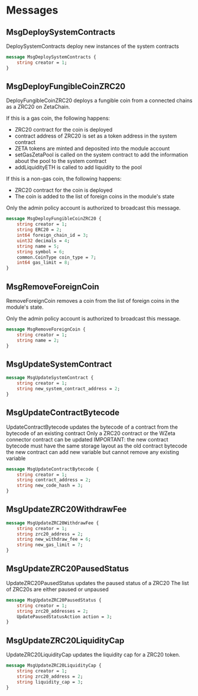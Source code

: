 # Messages

## MsgDeploySystemContracts

DeploySystemContracts deploy new instances of the system contracts

```proto
message MsgDeploySystemContracts {
	string creator = 1;
}
```

## MsgDeployFungibleCoinZRC20

DeployFungibleCoinZRC20 deploys a fungible coin from a connected chains as a ZRC20 on ZetaChain.

If this is a gas coin, the following happens:

* ZRC20 contract for the coin is deployed
* contract address of ZRC20 is set as a token address in the system
contract
* ZETA tokens are minted and deposited into the module account
* setGasZetaPool is called on the system contract to add the information
about the pool to the system contract
* addLiquidityETH is called to add liquidity to the pool

If this is a non-gas coin, the following happens:

* ZRC20 contract for the coin is deployed
* The coin is added to the list of foreign coins in the module's state

Only the admin policy account is authorized to broadcast this message.

```proto
message MsgDeployFungibleCoinZRC20 {
	string creator = 1;
	string ERC20 = 2;
	int64 foreign_chain_id = 3;
	uint32 decimals = 4;
	string name = 5;
	string symbol = 6;
	common.CoinType coin_type = 7;
	int64 gas_limit = 8;
}
```

## MsgRemoveForeignCoin

RemoveForeignCoin removes a coin from the list of foreign coins in the module's state.

Only the admin policy account is authorized to broadcast this message.

```proto
message MsgRemoveForeignCoin {
	string creator = 1;
	string name = 2;
}
```

## MsgUpdateSystemContract

```proto
message MsgUpdateSystemContract {
	string creator = 1;
	string new_system_contract_address = 2;
}
```

## MsgUpdateContractBytecode

UpdateContractBytecode updates the bytecode of a contract from the bytecode of an existing contract
Only a ZRC20 contract or the WZeta connector contract can be updated
IMPORTANT: the new contract bytecode must have the same storage layout as the old contract bytecode
the new contract can add new variable but cannot remove any existing variable

```proto
message MsgUpdateContractBytecode {
	string creator = 1;
	string contract_address = 2;
	string new_code_hash = 3;
}
```

## MsgUpdateZRC20WithdrawFee

```proto
message MsgUpdateZRC20WithdrawFee {
	string creator = 1;
	string zrc20_address = 2;
	string new_withdraw_fee = 6;
	string new_gas_limit = 7;
}
```

## MsgUpdateZRC20PausedStatus

UpdateZRC20PausedStatus updates the paused status of a ZRC20
The list of ZRC20s are either paused or unpaused

```proto
message MsgUpdateZRC20PausedStatus {
	string creator = 1;
	string zrc20_addresses = 2;
	UpdatePausedStatusAction action = 3;
}
```

## MsgUpdateZRC20LiquidityCap

UpdateZRC20LiquidityCap updates the liquidity cap for a ZRC20 token.

```proto
message MsgUpdateZRC20LiquidityCap {
	string creator = 1;
	string zrc20_address = 2;
	string liquidity_cap = 3;
}
```

